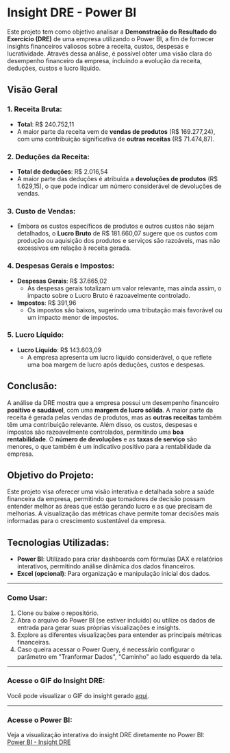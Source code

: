 # Insight DRE - Power BI

Este projeto tem como objetivo analisar a **Demonstração do Resultado do Exercício (DRE)** de uma empresa utilizando o Power BI, a fim de fornecer insights financeiros valiosos sobre a receita, custos, despesas e lucratividade. Através dessa análise, é possível obter uma visão clara do desempenho financeiro da empresa, incluindo a evolução da receita, deduções, custos e lucro líquido.

## **Visão Geral**

### **1. Receita Bruta:**
- **Total**: R$ 240.752,11
- A maior parte da receita vem de **vendas de produtos** (R$ 169.277,24), com uma contribuição significativa de **outras receitas** (R$ 71.474,87).

### **2. Deduções da Receita:**
- **Total de deduções**: R$ 2.016,54
- A maior parte das deduções é atribuída a **devoluções de produtos** (R$ 1.629,15), o que pode indicar um número considerável de devoluções de vendas.

### **3. Custo de Vendas:**
- Embora os custos específicos de produtos e outros custos não sejam detalhados, o **Lucro Bruto** de R$ 181.660,07 sugere que os custos com produção ou aquisição dos produtos e serviços são razoáveis, mas não excessivos em relação à receita gerada.

### **4. Despesas Gerais e Impostos:**
- **Despesas Gerais**: R$ 37.665,02
  - As despesas gerais totalizam um valor relevante, mas ainda assim, o impacto sobre o Lucro Bruto é razoavelmente controlado.
- **Impostos**: R$ 391,96
  - Os impostos são baixos, sugerindo uma tributação mais favorável ou um impacto menor de impostos.

### **5. Lucro Líquido:**
- **Lucro Líquido**: R$ 143.603,09
  - A empresa apresenta um lucro líquido considerável, o que reflete uma boa margem de lucro após deduções, custos e despesas.

## **Conclusão:**
A análise da DRE mostra que a empresa possui um desempenho financeiro **positivo e saudável**, com uma **margem de lucro sólida**. A maior parte da receita é gerada pelas vendas de produtos, mas as **outras receitas** também têm uma contribuição relevante. Além disso, os custos, despesas e impostos são razoavelmente controlados, permitindo uma **boa rentabilidade**. O **número de devoluções** e as **taxas de serviço** são menores, o que também é um indicativo positivo para a rentabilidade da empresa.

## **Objetivo do Projeto:**
Este projeto visa oferecer uma visão interativa e detalhada sobre a saúde financeira da empresa, permitindo que tomadores de decisão possam entender melhor as áreas que estão gerando lucro e as que precisam de melhorias. A visualização das métricas chave permite tomar decisões mais informadas para o crescimento sustentável da empresa.

## **Tecnologias Utilizadas:**
- **Power BI**: Utilizado para criar dashboards com fórmulas DAX e relatórios interativos, permitindo análise dinâmica dos dados financeiros.
- **Excel (opcional)**: Para organização e manipulação inicial dos dados.

---

### **Como Usar**:
1. Clone ou baixe o repositório.
2. Abra o arquivo do Power BI (se estiver incluído) ou utilize os dados de entrada para gerar suas próprias visualizações e insights.
3. Explore as diferentes visualizações para entender as principais métricas financeiras.
4. Caso queira acessar o Power Query, é necessário configurar o parâmetro em "Tranformar Dados", "Caminho" ao lado esquerdo da tela.

---
### **Acesse o GIF do Insight DRE**:
Você pode visualizar o GIF do insight gerado [aqui](./gif/DRE.gif).

---

### **Acesse o Power BI**:
Veja a visualização interativa do insight DRE diretamente no Power BI:  [Power BI - Insight DRE](https://app.powerbi.com/view?r=eyJrIjoiZWVhNzFmM2EtMmU1My00NDdiLTk5ZDEtZGQzNWNmZjUzNTkxIiwidCI6IjAwMWVkMTQ5LWQ3NjEtNGRjNS05ODMwLTUyYTc5ZjU1MmU4NCJ9)

